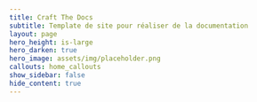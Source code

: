 ```yaml
---
title: Craft The Docs
subtitle: Template de site pour réaliser de la documentation
layout: page
hero_height: is-large
hero_darken: true
hero_image: assets/img/placeholder.png
callouts: home_callouts
show_sidebar: false
hide_content: true
---
```

